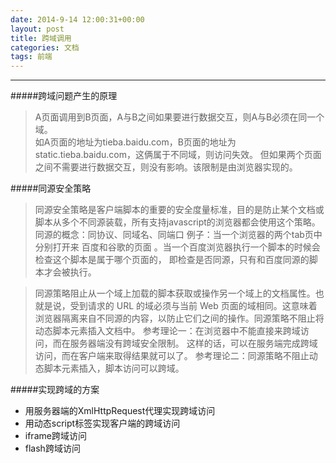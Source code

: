 ```yaml
---
date: 2014-9-14 12:00:31+00:00
layout: post
title: 跨域调用
categories: 文档
tags: 前端
---
```


----------

#####跨域问题产生的原理
 

> A页面调用到B页面，A与B之间如果要进行数据交互，则A与B必须在同一个域。   
> 如A页面的地址为tieba.baidu.com，B页面的地址为static.tieba.baidu.com，这俩属于不同域，则访问失效。
>      但如果两个页面之间不需要进行数据交互，则没有影响。该限制是由浏览器实现的。

#####同源安全策略

> 同源安全策略是客户端脚本的重要的安全度量标准，目的是防止某个文档或脚本从多个不同源装载，所有支持javascript的浏览器都会使用这个策略。
> 同源的概念：同协议、同域名、同端口 例子：当一个浏览器的两个tab页中分别打开来 百度和谷歌的页面
> 。当一个百度浏览器执行一个脚本的时候会检查这个脚本是属于哪个页面的， 即检查是否同源，只有和百度同源的脚本才会被执行。

> 同源策略阻止从一个域上加载的脚本获取或操作另一个域上的文档属性。也就是说，受到请求的 URL 的域必须与当前 Web
> 页面的域相同。这意味着浏览器隔离来自不同源的内容，以防止它们之间的操作。同源策略不阻止将动态脚本元素插入文档中。
> 参考理论一：在浏览器中不能直接来跨域访问，而在服务器端没有跨域安全限制。 这样的话，可以在服务端完成跨域访问，而在客户端来取得结果就可以了。
> 参考理论二：同源策略不阻止动态脚本元素插入，脚本访问可以跨域。

#####实现跨域的方案

 - 用服务器端的XmlHttpRequest代理实现跨域访问
 - 用动态script标签实现客户端的跨域访问
 - iframe跨域访问
 - flash跨域访问
 

